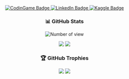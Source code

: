 <div align="center">
  <div>
    <a href="https://m.me/Toavina.godatesgaming">
      <img src="https://img.shields.io/badge/Messenger-006AFF?logo=messenger&logoColor=white" alt="CodinGame Badge"/>
    </a>
    <a href="https://www.linkedin.com/in/toavina-razakarivony-b108ab24a/">
      <img src="https://img.shields.io/badge/LinkedIn-blue?logo=linkedin&logoColor=white" alt="LinkedIn Badge"/>
    </a>
     <a href="https://www.kaggle.com/toavina2078">
      <img src="https://img.shields.io/badge/Kaggle-20BEFF?logo=kaggle&logoColor=white" alt="Kaggle Badge"/>
    </a>
  </div>
</div>

<div align="center">
  <h3>📊 GitHub Stats</h3>

  <img src="https://komarev.com/ghpvc/?username=ToavinaGitHub&color=red&style=flat" alt="Number of view"/>

  [![](https://github-readme-streak-stats.herokuapp.com/?user=ToavinaGitHub&theme=dracula&hide_border=false#gh-dark-mode-only)](https://github-readme-streak-stats.herokuapp.com/?user=ToavinaGitHub&theme=tokyonight&hide_border=false#gh-dark-mode-only)
  [![](https://github-readme-streak-stats.herokuapp.com/?user=ToavinaGitHub&theme=adluin#gh-light-mode-only)](https://github-readme-streak-stats.herokuapp.com/?user=ToavinaGitHub&theme=tokyolight&hide_border=false#gh-light-mode-only)

</div>
<div align="center">
  <h3>🏆 GitHub Trophies</h3>

[![](https://github-profile-trophy.vercel.app/?username=ToavinaGitHub&theme=dracula&no-frame=false&no-bg=false&margin-w=4#gh-dark-mode-only)](https://github-profile-trophy.vercel.app/?username=ToavinaGitHub&theme=tokyonight&no-frame=false&no-bg=false&margin-w=4#gh-dark-mode-only)
[![](https://github-profile-trophy.vercel.app/?username=ToavinaGitHub&theme=adluin&no-frame=false&no-bg=true&margin-w=4#gh-light-mode-only)](https://github-profile-trophy.vercel.app/?username=ToavinaGitHub&theme=tokyolight&no-frame=false&no-bg=false&margin-w=4#gh-light-mode-only)

</div>

<!--
**ToavinaGitHub/ToavinaGitHub** is a ✨ _special_ ✨ repository because its `README.md` (this file) appears on your GitHub profile.

Here are some ideas to get you started:


- 👯 I’m looking to collaborate on ...
- 🤔 I’m looking for help with ...
- 💬 Ask me about ...
- 📫 How to reach me: ...
- 😄 Pronouns: ...
- ⚡ Fun fact: ...
🔭 I’m currently working on BMW mobile app for BMW lovers

🌱 I’m currently learning machine learning
-->
